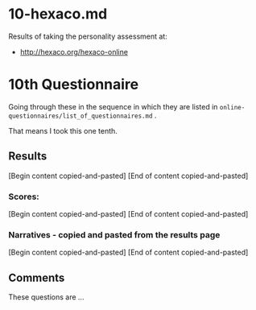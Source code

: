 
# 10-hexaco.md

Results of taking the personality assessment at:

- http://hexaco.org/hexaco-online

# 10th Questionnaire

Going through these in the sequence in which they are listed in `online-questionnaires/list_of_questionnaires.md` .

That means I took this one tenth.

## Results

[Begin content copied-and-pasted]
[End of content copied-and-pasted]

### Scores:

[Begin content copied-and-pasted]
[End of content copied-and-pasted]

### Narratives - copied and pasted from the results page

[Begin content copied-and-pasted]
[End of content copied-and-pasted]

## Comments

These questions are ...



